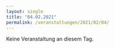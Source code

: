 ```yaml
---
layout: single
title: "04.02.2021"
permalink: /veranstaltungen/2021/02/04/
---
```


Keine Veranstaltung an diesem Tag.
